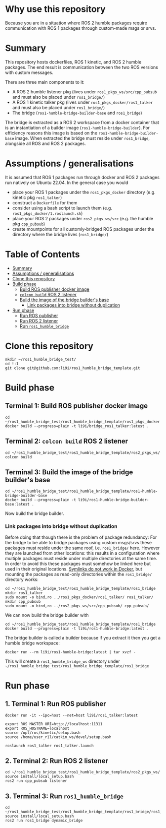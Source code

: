 # Why use this repository

Because you are in a situation where ROS 2 humble packages require
communication with ROS 1 packages through custom-made msgs or srvs.

# Summary

This repository hosts dockerfiles, ROS 1 kinetic, and ROS 2 humble packages.
The end result is communication between the two ROS versions with custom
messages.

There are three main components to it:
- A ROS 2 humble listener pkg (lives under `ros1_pkgs_ws/src/cpp_pubsub` and must also be placed under `ros1_bridge/`)
- A ROS 1 kinetic talker pkg (lives under `ros1_pkgs_docker/ros1_talker` and must also be placed under `ros1_bridge/`)
- The bridge (`ros1-humble-bridge-builder-base` and `ros1_bridge`)

The bridge is extracted as a ROS 2 workspace from a docker container that
is an instantiation of a builder image (`ros1-humble-bridge-builder`). For
efficiency reasons this image is based on the `ros1-humble-bridge-builder-base`
image. When extracted the bridge must reside under `ros1_bridge`, alongside
all ROS and ROS 2 packages.

# Assumptions / generalisations

It is assumed that ROS 1 packages run through docker and ROS 2 packages run
natively on Ubuntu 22.04. In the general case you would
- place your ROS 1 packages under the `ros1_pkgs_docker` directory
  (e.g. kinetic pkg `ros1_talker`)
- construct a `Dockerfile` for them
- consider using a bash script to launch them (e.g.
  `ros1_pkgs_docker/1.roslaunch.sh`)
- place your ROS 2 packages under `ros2_pkgs_ws/src` (e.g. the humble pkg `cpp_pubsub`)
- create mountpoints for all customly-bridged ROS packages under the directory where the bridge lives (`ros1_bridge/`)


Table of Contents
=================
* [Summary](#summary)
* [Assumptions / generalisations](#assumptions--generalisations)
* [Clone this repository](#clone-this-repository)
* [Build phase](#build-phase)
  * [Build ROS publisher docker image](#terminal-1-build-ros-publisher-docker-image)
  * [`colcon build` ROS 2 listener](#terminal-2-colcon-build-ros-2-listener)
  * [Build the image of the bridge builder's base](#terminal-3-build-the-image-of-the-bridge-builders-base)
    * [Link packages into bridge without duplication](#link-packages-into-bridge-without-duplication)
* [Run phase](#run-phase)
  * [Run ROS publisher](#1-terminal-1-run-ros-publisher)
  * [Run ROS 2 listener](#2-terminal-2-run-ros-2-listener)
  * [Run `ros1_humble_bridge`](#3-terminal-3-run-ros1_humble_bridge)



# Clone this repository

```
mkdir ~/ros1_humble_bridge_test/
cd !:1
git clone git@github.com:li9i/ros1_humble_bridge_template.git
```

# Build phase


## Terminal 1: Build ROS publisher docker image

```
cd ~/ros1_humble_bridge_test/ros1_humble_bridge_template/ros1_pkgs_docker
docker build --progress=plain -t li9i/bridge_ros1_talker:latest .
```


## Terminal 2: `colcon build` ROS 2 listener

```
cd ~/ros1_humble_bridge_test/ros1_humble_bridge_template/ros2_pkgs_ws/
colcon build
```

## Terminal 3: Build the image of the bridge builder's base

```
cd ~/ros1_humble_bridge_test/ros1_humble_bridge_template/ros1-humble-bridge-builder-base
docker build --progress=plain -t li9i/ros1-humble-bridge-builder-base:latest .
```

Now build the bridge builder.

### Link packages into bridge without duplication

Before doing that though there is the problem of package redundancy: For the
bridge to be able to bridge packages using custom msgs/srvs these packages must
reside under the same roof, i.e.  `ros1_bridge/` here.  However they are
launched from other locations: this results in a configuration
where multiple packages must reside under multiple directories at the same
time. In order to avoid this these packages must somehow be linked
here but used in their original locations.
[Symlinks do not work in Docker](https://superuser.com/questions/842642/how-to-make-a-symlinked-folder-appear-as-a-normal-folder),
but mounting the packages as read-only directories within the `ros1_bridge/`
directory works:

```
cd ~/ros1_humble_bridge_test/ros1_humble_bridge_template/ros1_bridge
mkdir ros1_talker
sudo mount -o bind,ro ../ros1_pkgs_docker/ros1_talker/ ros1_talker/
mkdir cpp_pubsub
sudo mount -o bind,ro ../ros2_pkgs_ws/src/cpp_pubsub/ cpp_pubsub/
```

We can now build the bridge builder with

```
cd ~/ros1_humble_bridge_test/ros1_humble_bridge_template/ros1_bridge
docker build --progress=plain -t li9i/ros1-humble-bridge:latest .
```

The bridge builder is called a builder because if you extract it then you get a
humble bridge workspace:

```
docker run --rm li9i/ros1-humble-bridge:latest | tar xvzf -
```

This will create a `ros1_humble_bridge_ws` directory under
`~/ros1_humble_bridge_test/ros1_humble_bridge_template/ros1_bridge`


# Run phase

## 1. Terminal 1: Run ROS publisher

```
docker run -it --ipc=host --net=host li9i/ros1_talker:latest
```
```
export ROS_MASTER_URI=http://localhost:11311
export ROS_HOSTNAME=localhost
source /opt/ros/kinetic/setup.bash
source /home/user_r1l/catkin_ws/devel/setup.bash

roslaunch ros1_talker ros1_talker.launch
```

## 2. Terminal 2: Run ROS 2 listener

```
cd ~/ros1_humble_bridge_test/ros1_humble_bridge_template/ros2_pkgs_ws/
source install/local_setup.bash
ros2 run cpp_pubsub listener
```

## 3. Terminal 3: Run `ros1_humble_bridge`

```
cd ~/ros1_humble_bridge_test/ros1_humble_bridge_template/ros1_bridge/ros1_humble_bridge_ws/
source install/local_setup.bash
ros2 run ros1_bridge dynamic_bridge
```
